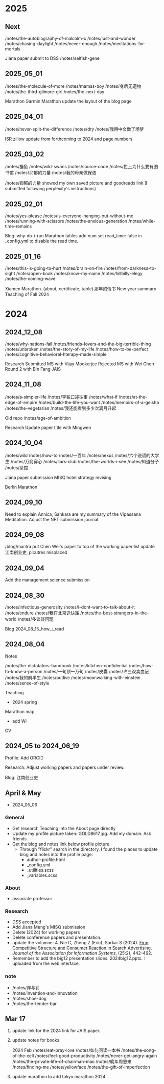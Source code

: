 # 2025


## Next
/notes/the-autobiography-of-malcolm-x
/notes/lust-and-wonder
/notes/chasing-daylight
/notes/never-enough
/notes/meditations-for-mortals

Jiana paper submit to DSS
/notes/selfish-gene

## 2025_05_01
/notes/the-molecule-of-more
/notes/mamas-boy
/notes/身后无遗物
/notes/the-third-gilmore-girl
/notes/the-next-day

Marathon
Garmin Marathon
update the layout of the blog page

## 2025_04_01

/notes/never-split-the-difference
/notes/dry
/notes/我用中文做了场梦

ISR zillow update from forthcoming to 2024 and page numbers

## 2025_03_02

/notes/猫鱼
/notes/wild-swans
/notes/source-code
/notes/世上为什么要有图书馆
/notes/抑郁的力量
/notes/我的母亲做保洁


/notes/抑郁的力量 showed my own saved picture and goodreads link (I submitted following perplexity's instructions)


## 2025_02_01

/notes/yes-please
/notes/is-everyone-hanging-out-without-me
/notes/running-with-scissors
/notes/the-anxious-generation
/notes/while-time-remains

Blog: why-do-i-run
Marathon tables add num
set read_time: false in _config.yml to disable the read time. 



## 2025_01_16

/notes/this-is-going-to-hurt
/notes/brain-on-fire
/notes/from-darkness-to-sight
/notes/open-book
/notes/know-my-name
/notes/hillbilly-elegy
/notes/the-coming-wave

Xiamen Marathon. (about, certificate, table)
那年的情书
New year summary
Teaching of Fall 2024

# 2024

## 2024_12_08
/notes/why-nations-fail
/notes/friends-lovers-and-the-big-terrible-thing
/notes/unbroken
/notes/the-story-of-my-life
/notes/how-to-be-perfect
/notes/cognitive-behavioral-hterapy-made-simple

Research
Submitted MS with Vijay Mookerjee
Rejected MS with Wei Chen
Round 2 with Bin Fang JAIS

## 2024_11_08
/notes/a-simpler-life
/notes/李锐口述往事
/notes/what-if
/notes/at-the-edge-of-empire
/notes/build-the-life-you-want
/notes/memoirs-of-a-geisha
/notes/the-vegetarian
/notes/我还能看到多少次满月升起

Old repo
/notes/age-of-ambition

Research 
Update paper title with Mingwen

## 2024_10_04
/notes/wild
/notes/how-to
/notes/一百年
/notes/nexus
/notes/六个说谎的大学生
/notes/万箭穿心
/notes/liars-club
/notes/the-worlds-i-see
/notes/知道分子
/notes/茶馆

Jiana paper submission
MISQ hotel strategy revising

Berlin Marathon

## 2024_09_10
Need to explain Annica, Sankara are my summary of the Vipassana Meditation. 
Adjust the NFT submission journal

## 2024_09_08
/blog/mantra
put Chen Wei's paper to top of the working paper list
update 江南创业史, picutres misplaced 

## 2024_09_04
Add the management science submission

## 2024_08_30

/notes/infectious-generosity
/notes/i-dont-want-to-talk-about-it
/notes/endure
/notes/我在北京送快递
/notes/the-best-strangers-in-the-world
/notes/多谈谈问题

Blog
2024_08_15_how_i_read

## 2024_08_04

Notes

/notes/the-dictatators-handbook
/notes/kitchen-confidential
/notes/how-to-know-a-person
/notes/一句顶一万句
/notes/皮囊
/notes/许三观卖血记
/notes/我的前半生
/notes/outlive
/notes/moonwalking-with-einstein
/notes/sense-of-style

Teaching

- 2024 spring

Marathon map 

- add WI

CV

## 2024_05 to 2024_06_19

Profile:
Add ORCID

Research:
Adjust working papers and papers under review. 

Blog:
江南创业史


## April & May

- 2024_05_06

### General

- Get research Teaching into the About page directly
- Update my profile picture taken: GOLD8617.jpg. Add my domain. Ask friends. 
- Get the blog and notes link below profile picture. 
    - Through "flickr" search in the directory, I found the places to update blog and notes into the profile page: 
        - author-profile.html
        - _config.yml
        - _utilities.scss
        - _variables.scss

### About

- associate professor

### Research

- DSS accepted
- Add Jiana Meng's MISQ submission
- Delete (2024) for working papers
- Delete conference papers and presentation. 
- update the volumne: 4\. Nie C, Zheng Z (Eric), Sarkar S (2024). [Firm Competitive Structure and Consumer Reaction in Search Advertising.](https://doi.org/10.17705/1jais.00835) _Journal of the Association for Information Systems_, (25:2), 442–462.
- Remember to add the big12 presentation slides. 2024big12.pptx. I uploaded from the web interface. 

### note

- /notes/罪与罚
- /notes/invention-and-innovation
- /notes/shoe-dog
- /notes/the-tender-bar


## Mar 17


1. update link for the 2024 link for JAIS paper. 
2. update notes for books. 

    2024 Feb
    /notes/eat-pray-love
    /notes/如何阅读一本书
    /notes/the-song-of-the-cell
    /notes/feel-good-productivity
    /notes/never-get-angry-again
    /notes/the-private-life-of-chairman-mao
    /notes/晚年周恩来
    /notes/finding-me
    /notes/yellowface
    /notes/the-gift-of-imperfection
3. update marathon to add tokyo marathon 2024